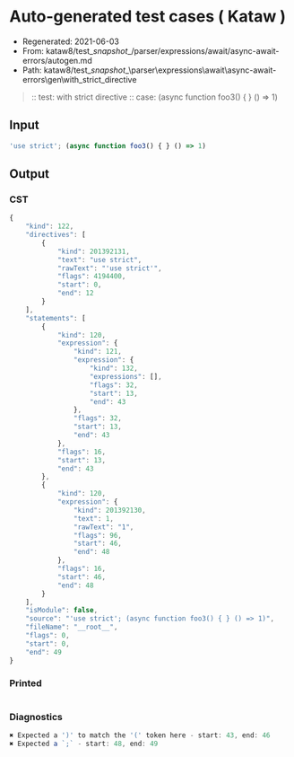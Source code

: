 # Auto-generated test cases ( Kataw )
- Regenerated: 2021-06-03
- From: kataw8/test\__snapshot__/parser/expressions/await/async-await-errors/autogen.md
- Path: kataw8/test\__snapshot__\parser\expressions\await\async-await-errors\gen\with_strict_directive
> :: test: with strict directive
> :: case: (async function foo3() { } () => 1)
## Input

`````js
'use strict'; (async function foo3() { } () => 1)
`````
## Output

### CST

```javascript
{
    "kind": 122,
    "directives": [
        {
            "kind": 201392131,
            "text": "use strict",
            "rawText": "'use strict'",
            "flags": 4194400,
            "start": 0,
            "end": 12
        }
    ],
    "statements": [
        {
            "kind": 120,
            "expression": {
                "kind": 121,
                "expression": {
                    "kind": 132,
                    "expressions": [],
                    "flags": 32,
                    "start": 13,
                    "end": 43
                },
                "flags": 32,
                "start": 13,
                "end": 43
            },
            "flags": 16,
            "start": 13,
            "end": 43
        },
        {
            "kind": 120,
            "expression": {
                "kind": 201392130,
                "text": 1,
                "rawText": "1",
                "flags": 96,
                "start": 46,
                "end": 48
            },
            "flags": 16,
            "start": 46,
            "end": 48
        }
    ],
    "isModule": false,
    "source": "'use strict'; (async function foo3() { } () => 1)",
    "fileName": "__root__",
    "flags": 0,
    "start": 0,
    "end": 49
}
```

### Printed

```javascript

```

### Diagnostics

```javascript
✖ Expected a ')' to match the '(' token here - start: 43, end: 46
✖ Expected a `;` - start: 48, end: 49

```

